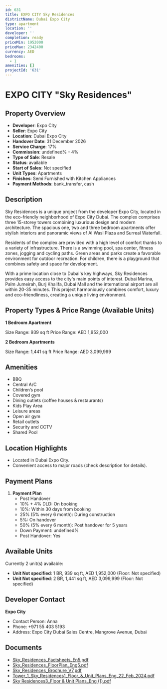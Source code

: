 ```yaml
---
id: 631
title: EXPO CITY Sky Residences
districtName: Dubai Expo City
type: apartment
location: ''
developer: ''
completion: ready
priceMin: 1952000
priceMax: 2342400
currency: AED
bedrooms:
  - 1
amenities: []
projectId: '631'
---
```


# EXPO CITY "Sky Residences"

## Property Overview
- **Developer**: Expo City
- **Seller**: Expo City
- **Location**: Dubai Expo City
- **Handover Date**: 31 December 2026
- **Service Charge**: 17%
- **Commission**: undefined% - 4%
- **Type of Sale**: Resale
- **Status**: available
- **Start of Sales**: Not specified
- **Unit Types**: Apartments
- **Finishes**: Semi Furnished with Kitchen Appliances
- **Payment Methods**: bank_transfer, cash

## Description
Sky Residences is a unique project from the developer Expo City, located in the eco-friendly neighborhood of Expo City Dubai. The complex comprises three 15-storey towers combining luxurious design and modern architecture. The spacious one, two and three bedroom apartments offer stylish interiors and panoramic views of Al Wasl Plaza and Surreal Waterfall.

Residents of the complex are provided with a high level of comfort thanks to a variety of infrastructure. There is a swimming pool, spa center, fitness zones, jogging and cycling paths. Green areas and parks create a favorable environment for outdoor recreation. For children, there is a playground that combines safety and space for development.

With a prime location close to Dubai's key highways, Sky Residences provides easy access to the city's main points of interest. Dubai Marina, Palm Jumeirah, Burj Khalifa, Dubai Mall and the international airport are all within 20-35 minutes. This project harmoniously combines comfort, luxury and eco-friendliness, creating a unique living environment.

## Property Types & Price Range (Available Units)
**1 Bedroom Apartment**

Size Range: 939 sq ft
Price Range: AED 1,952,000

**2 Bedroom Apartments**

Size Range: 1,441 sq ft
Price Range: AED 3,099,999

## Amenities
- BBQ
- Central A/C
- Children’s pool
- Covered gym
- Dining outlets  (coffee houses & restaurants)
- Kids Play Area
- Leisure areas
- Open air gym
- Retail outlets
- Security and CCTV
- Shared Pool

## Location Highlights
- Located in Dubai Expo City.
- Convenient access to major roads (check description for details).

## Payment Plans
1. **Payment Plan**
   - Post Handover
   - 10% + 4% DLD: On booking
   - 10%: Within 30 days from booking
   - 25% (5% every 6 month): During construction
   - 5%: On handover
   - 50% (5% every 6 month): Post handover for 5 years
   - Down Payment: undefined%
   - Post Handover: Yes

## Available Units
Currently 2 unit(s) available:
- **Unit Not specified**: 1 BR, 939 sq ft, AED 1,952,000 (Floor: Not specified)
- **Unit Not specified**: 2 BR, 1,441 sq ft, AED 3,099,999 (Floor: Not specified)

## Developer Contact
**Expo City**
- Contact Person: Anna
- Phone: +971 55 403 5193
- Address: Expo City Dubai Sales Centre, Mangrove Avenue, Dubai

## Documents
- [Sky_Residences_Factsheets_En5.pdf](https://cdn.geniemap.net/2024/01/19/7v8d5jaY6sKhknXBeYUUbQgZxdhMVA3gm2dTtikl.pdf)
- [Sky_Residences_FloorPlan_Eng5.pdf](https://cdn.geniemap.net/2024/01/19/J1AjUeOcBPkKhUx3MpUkzujNzjw2RTFXdOHZD4vW.pdf)
- [Sky_Residences_Brochure_V7.pdf](https://cdn.geniemap.net/2024/01/19/2uAqxEUTMWTQQafPsaMKZ62nPh33nX6NGEoxCkwH.pdf)
- [Tower_1_Sky_Residences1_Floor_&_Unit_Plans_Eng_22_Feb_2024.pdf](https://cdn.geniemap.net/2024/04/24/G4AlSmv5mWavDQjZ5iEmSHn5BB5JxdGiBfyHmthd.pdf)
- [Sky Residences3_Floor & Unit Plans_Eng (1).pdf](https://cdn.geniemap.net/2024/06/06/6TCSYO9WVAHDV2CcJaK1sCozVzIHmUM8uCNPRBwx.pdf)
